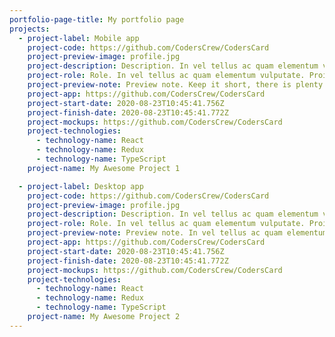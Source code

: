 ```yaml
---
portfolio-page-title: My portfolio page
projects:
  - project-label: Mobile app
    project-code: https://github.com/CodersCrew/CodersCard
    project-preview-image: profile.jpg
    project-description: Description. In vel tellus ac quam elementum vulputate. Proin quis eros in elit luctus tempor. Aenean in hendrerit metus. Donec congue enim a dui efficitur, a pellentesque.
    project-role: Role. In vel tellus ac quam elementum vulputate. Proin quis eros in elit luctus tempor. Aenean in hendrerit metus. Donec congue enim a dui efficitur, a pellentesque.
    project-preview-note: Preview note. Keep it short, there is plenty to read after you click me
    project-app: https://github.com/CodersCrew/CodersCard
    project-start-date: 2020-08-23T10:45:41.756Z
    project-finish-date: 2020-08-23T10:45:41.772Z
    project-mockups: https://github.com/CodersCrew/CodersCard
    project-technologies:
      - technology-name: React
      - technology-name: Redux
      - technology-name: TypeScript
    project-name: My Awesome Project 1

  - project-label: Desktop app
    project-code: https://github.com/CodersCrew/CodersCard
    project-preview-image: profile.jpg
    project-description: Description. In vel tellus ac quam elementum vulputate. Proin quis eros in elit luctus tempor. Aenean in hendrerit metus. Donec congue enim a dui efficitur, a pellentesque.
    project-role: Role. In vel tellus ac quam elementum vulputate. Proin quis eros in elit luctus tempor. Aenean in hendrerit metus. Donec congue enim a dui efficitur, a pellentesque.
    project-preview-note: Preview note. In vel tellus ac quam elementum vulputate. Proin quis eros in elit luctus tempor. Aenean in hendrerit metus. Donec congue enim a dui efficitur, a pellentesque.
    project-app: https://github.com/CodersCrew/CodersCard
    project-start-date: 2020-08-23T10:45:41.756Z
    project-finish-date: 2020-08-23T10:45:41.772Z
    project-mockups: https://github.com/CodersCrew/CodersCard
    project-technologies:
      - technology-name: React
      - technology-name: Redux
      - technology-name: TypeScript
    project-name: My Awesome Project 2
---
```

